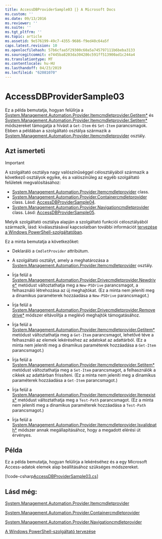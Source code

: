 ```yaml
---
title: AccessDBProviderSample03 |} A Microsoft Docs
ms.custom: ''
ms.date: 09/13/2016
ms.reviewer: ''
ms.suite: ''
ms.tgt_pltfrm: ''
ms.topic: article
ms.assetid: 9e576199-49c7-4355-9686-f9ed40c64a5f
caps.latest.revision: 10
ms.openlocfilehash: 57b6cfaa5f29300c60a5a745797111b6beba3133
ms.sourcegitcommit: e7445ba8203da304286c591ff513900ad1c244a4
ms.translationtype: MT
ms.contentlocale: hu-HU
ms.lasthandoff: 04/23/2019
ms.locfileid: "62081070"
---
```

# <a name="accessdbprovidersample03"></a>AccessDBProviderSample03

Ez a példa bemutatja, hogyan felülírja a [System.Management.Automation.Provider.Itemcmdletprovider.Getitem*](/dotnet/api/System.Management.Automation.Provider.ItemCmdletProvider.GetItem) és [System.Management.Automation.Provider.Itemcmdletprovider.Setitem*](/dotnet/api/System.Management.Automation.Provider.ItemCmdletProvider.SetItem) módszereket támogatja a hívást a `Get-Item` és `Set-Item` parancsmagok. Ebben a példában a szolgáltató osztálya származik a [System.Management.Automation.Provider.Itemcmdletprovider](/dotnet/api/System.Management.Automation.Provider.ItemCmdletProvider) osztály.

## <a name="demonstrates"></a>Azt ismerteti

> [!IMPORTANT]
> A szolgáltató osztálya nagy valószínűséggel célosztályából származik a következő osztályok egyike, és a valószínűleg az egyéb szolgáltató felületek megvalósításához:
>
> -   [System.Management.Automation.Provider.Itemcmdletprovider](/dotnet/api/System.Management.Automation.Provider.ItemCmdletProvider) class.
> -   [System.Management.Automation.Provider.Containercmdletprovider](/dotnet/api/System.Management.Automation.Provider.ContainerCmdletProvider) class. Lásd: [AccessDBProviderSample04](./accessdbprovidersample04.md).
> -   [System.Management.Automation.Provider.Navigationcmdletprovider](/dotnet/api/System.Management.Automation.Provider.NavigationCmdletProvider) class. Lásd: [AccessDBProviderSample05](./accessdbprovidersample05.md).
>
> Melyik szolgáltató osztálya alapján a szolgáltató funkciói célosztályából származik, lásd: kiválasztásával kapcsolatban további információt [tervezése a Windows PowerShell-szolgáltatóban](./provider-types.md).

Ez a minta bemutatja a következőket:

- Deklaráló a `CmdletProvider` attribútum.

- A szolgáltató osztályt, amely a meghatározása a [System.Management.Automation.Provider.Itemcmdletprovider](/dotnet/api/System.Management.Automation.Provider.ItemCmdletProvider) osztály.

- Írja felül a [System.Management.Automation.Provider.Drivecmdletprovider.Newdrive*](/dotnet/api/System.Management.Automation.Provider.DriveCmdletProvider.NewDrive) metódust változtathatja meg a `New-PSDrive` parancsmagot, a felhasználó létrehozása az új meghajtókat. (Ez a minta nem jeleníti meg a dinamikus paraméterek hozzáadása a `New-PSDrive` parancsmagot.)

- Írja felül a [System.Management.Automation.Provider.Drivecmdletprovider.Removedrive*](/dotnet/api/System.Management.Automation.Provider.DriveCmdletProvider.RemoveDrive) módszer eltávolítja a meglévő meghajtók támogatásához.

- Írja felül a [System.Management.Automation.Provider.Itemcmdletprovider.Getitem*](/dotnet/api/System.Management.Automation.Provider.ItemCmdletProvider.GetItem) metódust változtathatja meg a `Get-Item` parancsmagot, lehetővé téve a felhasználó az elemek lekéréséhez az adatokat az adattárból. (Ez a minta nem jeleníti meg a dinamikus paraméterek hozzáadása a `Get-Item` parancsmagot.)

- Írja felül a [System.Management.Automation.Provider.Itemcmdletprovider.Setitem*](/dotnet/api/System.Management.Automation.Provider.ItemCmdletProvider.SetItem) metódust változtathatja meg a `Set-Item` parancsmagot, a felhasználók a cikkek az adattárban frissíteni. (Ez a minta nem jeleníti meg a dinamikus paraméterek hozzáadása a `Get-Item` parancsmagot.)

- Írja felül a [System.Management.Automation.Provider.Itemcmdletprovider.Itemexists*](/dotnet/api/System.Management.Automation.Provider.ItemCmdletProvider.ItemExists) metódust változtathatja meg a `Test-Path` parancsmagot. (Ez a minta nem jeleníti meg a dinamikus paraméterek hozzáadása a `Test-Path` parancsmagot.)

- Írja felül a [System.Management.Automation.Provider.Itemcmdletprovider.Isvalidpath*](/dotnet/api/System.Management.Automation.Provider.ItemCmdletProvider.IsValidPath) módszer annak megállapításához, hogy a megadott elérési út érvényes.

## <a name="example"></a>Példa

Ez a példa bemutatja, hogyan felülírja a lekéréséhez és a egy Microsoft Access-adatok elemek alap beállításához szükséges módszereket.

[!code-csharp[AccessDBProviderSample03.cs](../../powershell-sdk-samples/SDK-2.0/csharp/AccessDBProviderSample06/AccessDBProviderSample06.cs#L11-L976 "AccessDBProviderSample03.cs")]

## <a name="see-also"></a>Lásd még:

[System.Management.Automation.Provider.Itemcmdletprovider](/dotnet/api/System.Management.Automation.Provider.ItemCmdletProvider)

[System.Management.Automation.Provider.Containercmdletprovider](/dotnet/api/System.Management.Automation.Provider.ContainerCmdletProvider)

[System.Management.Automation.Provider.Navigationcmdletprovider](/dotnet/api/System.Management.Automation.Provider.NavigationCmdletProvider)

[A Windows PowerShell-szolgáltató tervezése](./provider-types.md)